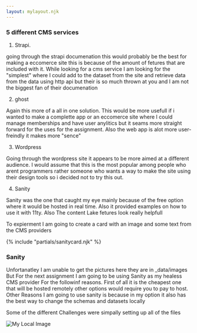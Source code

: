 ```yaml
---
layout: mylayout.njk
---
```



### 5 different CMS services



1.  Strapi.


going through the strapi documenation this would probably be the best for making a eccomerce site 
this is because of the amount of fetures that are included with it. While looking for a cms service I am looking for the "simplest" where I could add to the dataset from the site and retrieve data from the data using http api but their is so much thrown at you and I am not the biggest fan of their documenation


2. ghost

Again this more of a all in one solution. This would be more usefull if i wanted to make a complette app or an eccomerce site where I could manage memberships and have user anylitics but it seams more straight forward for the uses for the assignment. Also the web app is alot more user-freindly it makes more "sence"

3. Wordpress

Going through the wordpress site it appears to be more aimed at a different audience. I would assume that this is the most popular among people who arent programmers rather someone who wants a way to make the site using their design tools so i decided not to try this out.

4. Sanity

Sanity was the one that caught my eye mainly because of the free option where it would be hosted in real time. Also it provided examples on how to use it with 11ty.
Also The content Lake fetures look really helpfull





To expierment I am going to create a card with an image and some text from the CMS providers 


{% include "partials/sanitycard.njk" %}
### Sanity   

Unfortanatley I am unable to get the pictures here they are in _data/images 
But For the next assignment I am going to be using Sanity as my healess CMS provider For the followinf reasons. First of all it is the cheapest one that will be hosted remotely other options would require you to pay to host. Other Reasons I am going to use sanity is because in my option it also has the best way to change the schemas and datasets locally

Some of the different Challenges were simpally setting up all of the files 

![My Local Image](sanitylab2.jpg)
